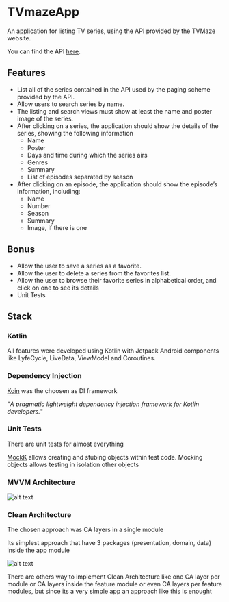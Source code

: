 # TVmazeApp

An application for listing TV series, using the API provided by the TVMaze
website.

You can find the API [here](https://www.tvmaze.com/api).

## Features
 - List all of the series contained in the API used by the paging scheme provided by the
API.
 - Allow users to search series by name.
 - The listing and search views must show at least the name and poster image of the
series.
  - After clicking on a series, the application should show the details of the series, showing the following information
    - Name
    - Poster
    - Days and time during which the series airs
    - Genres
    - Summary
    - List of episodes separated by season
  - After clicking on an episode, the application should show the episode’s information,
including:
    - Name
    - Number
    - Season
    - Summary
    - Image, if there is one
    
## Bonus
  - Allow the user to save a series as a favorite.
  - Allow the user to delete a series from the favorites list.
  - Allow the user to browse their favorite series in alphabetical order, and click on one to see its details
  - Unit Tests
    
## Stack
### Kotlin
All features were developed using Kotlin with Jetpack Android components like LyfeCycle, LiveData, ViewModel and Coroutines.

### Dependency Injection
[Koin](https://insert-koin.io/) was the choosen as DI framework

"*A pragmatic lightweight dependency injection framework for Kotlin developers.*"

### Unit Tests
There are unit tests for almost everything

[MockK](https://mockk.io/) allows creating and stubing objects within test code. Mocking objects allows testing in isolation other objects



### MVVM Architecture

![alt text](https://storage.stfalcon.com/uploads/images/586bc9ea08a59.png)

### Clean Architecture

The chosen approach was CA layers in a single module

Its simplest approach that have 3 packages (presentation, domain, data) inside the app module

![alt text](https://miro.medium.com/max/1400/1*u1_5RzcpjsKqQrgGNbxmog.png) 


There are others way to implement Clean Architecture like one CA layer per module or CA layers inside the feature module or even CA layers per feature modules, but since its a very simple app an approach like this is enought
